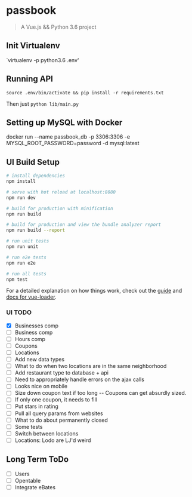 # passbook

> A Vue.js && Python 3.6 project

## Init Virtualenv

`virtualenv -p python3.6 .env'

## Running API
`source .env/bin/activate && pip install -r requirements.txt`

Then just `python lib/main.py`

## Setting up MySQL with Docker
docker run --name passbook_db -p 3306:3306 -e MYSQL_ROOT_PASSWORD=password -d mysql:latest

## UI Build Setup

``` bash
# install dependencies
npm install

# serve with hot reload at localhost:8080
npm run dev

# build for production with minification
npm run build

# build for production and view the bundle analyzer report
npm run build --report

# run unit tests
npm run unit

# run e2e tests
npm run e2e

# run all tests
npm test
```

For a detailed explanation on how things work, check out the [guide](http://vuejs-templates.github.io/webpack/) and [docs for vue-loader](http://vuejs.github.io/vue-loader).

### UI TODO
- [x] Businesses comp
- [ ] Business comp
- [ ] Hours comp
- [ ] Coupons
- [ ] Locations
- [ ] Add new data types
- [ ] What to do when two locations are in the same neighborhood
- [ ] Add restaurant type to database + api
- [ ] Need to appropriately handle errors on the ajax calls
- [ ] Looks nice on mobile
- [ ] Size down coupon text if too long -- Coupons can get absurdly sized.
- [ ] If only one coupon, it needs to fill
- [ ] Put stars in rating
- [ ] Pull all query params from websites
- [ ] What to do about permanently closed
- [ ] Some tests
- [ ] Switch between locations
- [ ] Locations: Lodo are LJ'd weird

## Long Term ToDo
- [ ] Users
- [ ] Opentable
- [ ] Integrate eBates
